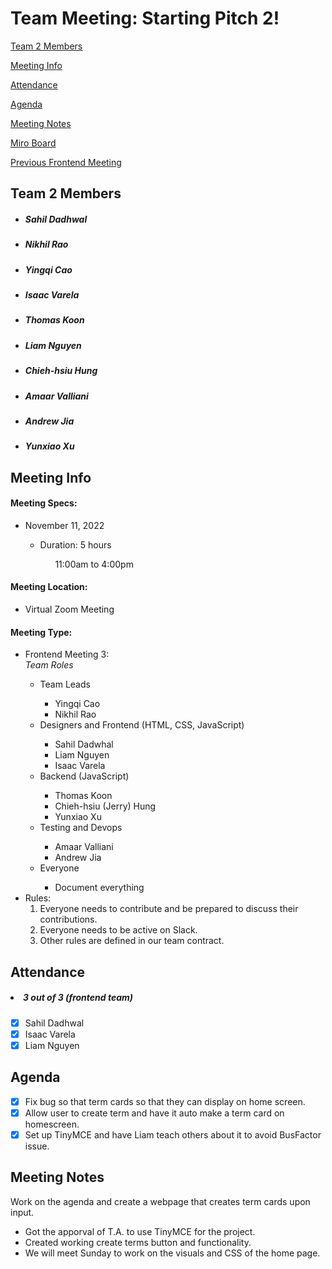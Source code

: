 # Team Meeting: Starting Pitch 2!

[Team 2 Members](#team-2-members)

[Meeting Info](#meeting-info)

[Attendance](#attendance)

[Agenda](#agenda)

[Meeting Notes](#meeting-notes)

[Miro Board](https://miro.com/app/board/uXjVPJnCzps=/?share_link_id=992842944391)

[Previous Frontend Meeting](https://github.com/cse110-fa22-group2/team2-fa22-cse110/blob/main/admin/meetings/110622-frontend_meeting2.md)

## **Team 2 Members**
<ul>

##### <li> *Sahil Dadhwal* </li>
##### <li> *Nikhil Rao* </li>
##### <li> *Yingqi Cao* </li>
##### <li> *Isaac Varela* </li>
##### <li> *Thomas Koon* </li>
##### <li> *Liam Nguyen* </li>
##### <li> *Chieh-hsiu Hung* </li>
##### <li> *Amaar Valliani* </li>
##### <li> *Andrew Jia* </li>
##### <li> *Yunxiao Xu* </li> 
  
</ul>

## **Meeting Info**
#### Meeting Specs: 
<ul>
  <li>November 11, 2022</li>
  <ul>
    <li>Duration:  5 hours</li>
        <ol>11:00am to 4:00pm<ol>
  </ul>
</ul>

#### Meeting Location: 
<ul>
  <li>Virtual Zoom Meeting</li>
</ul>

#### Meeting Type: 
<ul>
  <li>Frontend Meeting 3:</li>
    <i> Team Roles</i>
    <ul>
        <li>Team Leads</li>
            <ul>
                <li>Yingqi Cao</li>
                <li>Nikhil Rao</li>    
            </ul>
        <li>Designers and Frontend (HTML, CSS, JavaScript)</li>
            <ul>
                <li>Sahil Dadwhal</li>
                <li>Liam Nguyen</li>
                <li>Isaac Varela</li>
            </ul>
        <li>Backend (JavaScript)</li>
            <ul>
                <li>Thomas Koon</li>
                <li>Chieh-hsiu (Jerry) Hung</li>
                <li>Yunxiao Xu</li>
            </ul>
        <li>Testing and Devops</li>
            <ul>
                <li>Amaar Valliani</li>
                <li>Andrew Jia</li>
            </ul>
      <li>Everyone</li>
            <ul>
                <li>Document everything</li>
            </ul>
    </ul>
    <li>
        Rules: 
        <ol>
            <li>
                Everyone needs to contribute and be prepared to discuss their contributions.
            </li>
            <li>
                Everyone needs to be active on Slack.
            </li>
            <li>
                Other rules are defined in our team contract.
            </li>
        </ol>
      </li>
    </ul>
</ul>	

## **Attendance**
##### <li> *3 out of 3 (frontend team)* </li>
- [x] Sahil Dadhwal
- [x] Isaac Varela
- [x] Liam Nguyen
    
## **Agenda**
- [x] Fix bug so that term cards so that they can display on home screen.
- [x] Allow user to create term and have it auto make a term card on homescreen.
- [x] Set up TinyMCE and have Liam teach others about it to avoid BusFactor issue. 
    
## **Meeting Notes**

Work on the agenda and create a webpage that creates term cards upon input. 
<ul>
    <li>Got the apporval of T.A. to use TinyMCE for the project.</li>
    <li>Created working create terms button and functionality.</li>
    <li>We will meet Sunday to work on the visuals and CSS of the home page.</li>
</ul>
